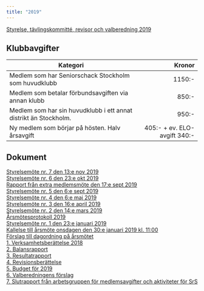 ```yaml
---
title: "2019"
---
```

[Styrelse, tävlingskommitté, revisor och valberedning 2019](seniorstyrelse_2019.pdf)
## Klubbavgifter

Kategori|Kronor|  
|-|-:|
|Medlem som har Seniorschack Stockholm som huvudklubb|1150:-|
|Medlem som betalar förbundsavgiften via annan klubb|850:-|
|Medlem som har sin huvudklubb i ett annat distrikt än Stockholm.|950:-|
|Ny medlem som börjar på hösten. Halv årsavgift|405:- + ev. ELO-avgift 340:-|

## Dokument

[Styrelsemöte nr. 7 den 13:e nov 2019](Protokoll_SrS_nr7_2019.pdf)  
[Styrelsemöte nr. 6 den 23:e okt 2019](Protokoll_SrS_nr6_2019.pdf)  
[Rapport från extra medlemsmöte den 17:e sept 2019](rapport_medlemsmote_2019.pdf)  
[Styrelsemöte nr. 5 den 6:e sept 2019](Protokoll_SrS_nr5_2019.pdf)  
[Styrelsemöte nr. 4 den 6:e maj 2019](Protokoll_SrS_nr4_2019.pdf)  
[Styrelsemöte nr. 3 den 16:e april 2019](Protokoll_SrS_nr3_2019.pdf)  
[Styrelsemöte nr. 2 den 14:e mars 2019](Protokoll_SrS_nr2_2019.pdf)  
[Årsmötesprotokoll 2019](arsmote_protokoll_2019.pdf)  
[Styrelsemöte nr. 1 den 23:e januari 2019](Protokoll_SrS_nr1_2019.pdf)  
[Kallelse till årsmöte onsdagen den 30:e januari 2019 kl. 11:00](kallelse_arsmote_2019.pdf)  
[Förslag till dagordning på årsmötet](dagordning_arsmote_2019.pdf)  
[1. Verksamhetsberättelse 2018](verksamhet_2018.pdf)  
[2. Balansrapport](Balansrapport2018.pdf)  
[3. Resultatrapport](Resultatrapport2018.pdf)  
[4. Revisionsberättelse](Revisionsberattelse_2018.pdf)  
[5. Budget för 2019](budget_2019.pdf)  
[6. Valberedningens förslag](Valberedningens_forslag_2019.pdf)  
[7. Slutrapport från arbetsgruppen för medlemsavgifter och aktiviteter för SrS](SlutrapportSchackrevC.pdf)  
